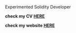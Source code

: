 Experimented Solidity Developer

**check my CV [HERE](https://github.com/solenemep/solenemep/blob/main/CV.pdf)**

**check my website [HERE](https://solenepettier.netlify.app/)**
